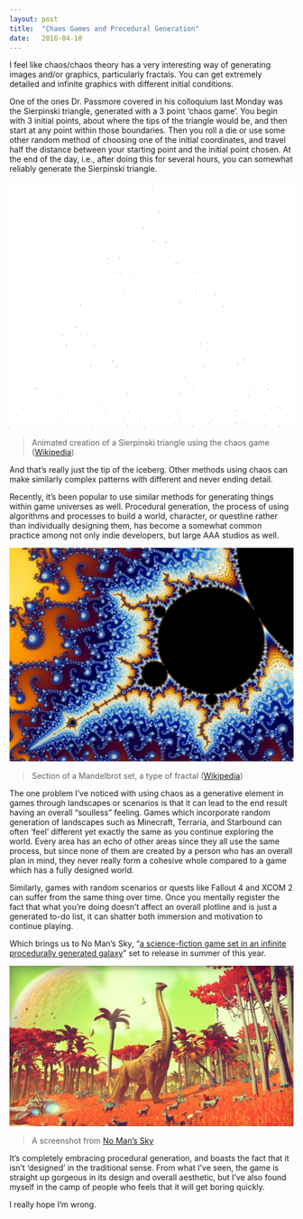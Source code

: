 ```yaml
---
layout: post
title:  "Chaos Games and Procedural Generation"
date:   2016-04-10
---
```


I feel like chaos/chaos theory has a very interesting way of generating images and/or graphics, particularly fractals. You can get extremely detailed and infinite graphics with different initial conditions.

One of the ones Dr. Passmore covered in his colloquium last Monday was the Sierpinski triangle, generated with a 3 point ‘chaos game’. You begin with 3 initial points, about where the tips of the triangle would be, and then start at any point within those boundaries. Then you roll a die or use some other random method of choosing one of the initial coordinates, and travel half the distance between your starting point and the initial point chosen. At the end of the day, i.e., after doing this for several hours, you can somewhat reliably generate the Sierpinski triangle.

![Animated creation of a Sierpinski triangle using the chaos game][triangle]

> Animated creation of a Sierpinski triangle using the chaos game ([Wikipedia](https://en.wikipedia.org/wiki/Sierpinski_triangle#/media/File:Sierpinski_chaos_animated.gif))

And that’s really just the tip of the iceberg. Other methods using chaos can make similarly complex patterns with different and never ending detail.

Recently, it’s been popular to use similar methods for generating things within game universes as well. Procedural generation, the process of using algorithms and processes to build a world, character, or questline rather than individually designing them, has become a somewhat common practice among not only indie developers, but large AAA studios as well.

![Section of a Mandelbrot set, a type of fractal][mandelbrot]

> Section of a Mandelbrot set, a type of fractal ([Wikipedia](https://en.wikipedia.org/wiki/Benoit_Mandelbrot#/media/File:Mandel_zoom_08_satellite_antenna.jpg))

The one problem I’ve noticed with using chaos as a generative element in games through landscapes or scenarios is that it can lead to the end result having an overall “soulless” feeling. Games which incorporate random generation of landscapes such as Minecraft, Terraria, and Starbound can often ‘feel’ different yet exactly the same as you continue exploring the world. Every area has an echo of other areas since they all use the same process, but since none of them are created by a person who has an overall plan in mind, they never really form a cohesive whole compared to a game which has a fully designed world.

Similarly, games with random scenarios or quests like Fallout 4 and XCOM 2 can suffer from the same thing over time. Once you mentally register the fact that what you’re doing doesn’t affect an overall plotline and is just a generated to-do list, it can shatter both immersion and motivation to continue playing.

Which brings us to No Man’s Sky, “[a science-fiction game set in an infinite procedurally generated galaxy](https://www.nomanssky.com/)” set to release in summer of this year.

![A screenshot from No Man’s Sky][no-mans-sky]

> A screenshot from [No Man’s Sky](https://www.nomanssky.com/)

It’s completely embracing procedural generation, and boasts the fact that it isn’t ‘designed’ in the traditional sense. From what I’ve seen, the game is straight up gorgeous in its design and overall aesthetic, but I’ve also found myself in the camp of people who feels that it will get boring quickly.

I really hope I’m wrong.

[triangle]: ../assets/img/triangle.gif

[mandelbrot]: ../assets/img/mandelbrot.jpeg

[no-mans-sky]: ../assets/img/no-mans-sky.png
